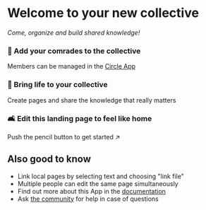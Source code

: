 # Welcome to your new collective

*Come, organize and build shared knowledge!*


### 🐾 Add your comrades to the collective

Members can be managed in the [Circle App](/index.php/apps/circles/)

### 🌱 Bring life to your collective

Create pages and share the knowledge that really matters

### 🛋️ Edit this landing page to feel like home

Push the pencil button to get started ↗️


## Also good to know

* Link local pages by selecting text and choosing "link file"
* Multiple people can edit the same page simultaneously
* Find out more about this App in the [documentation](https://collectivecloud.gitlab.io/collectives/)
* Ask [the community](https://help.nextcloud.com/c/apps/collectives/174) for help in case of questions
